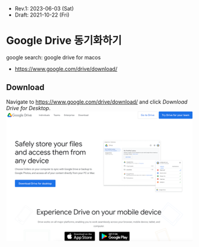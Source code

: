 * Rev.1: 2023-06-03 (Sat)
* Draft: 2021-10-22 (Fri)

# Google Drive 동기화하기
google search: google drive for macos
* https://www.google.com/drive/download/

## Download
Navigate to https://www.google.com/drive/download/ and click *Download Drive for Desktop*.
<img src='images/download_drive_for_desktop.png'>

